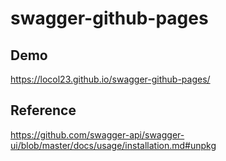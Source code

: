 # swagger-github-pages

## Demo

https://locol23.github.io/swagger-github-pages/

## Reference

https://github.com/swagger-api/swagger-ui/blob/master/docs/usage/installation.md#unpkg

